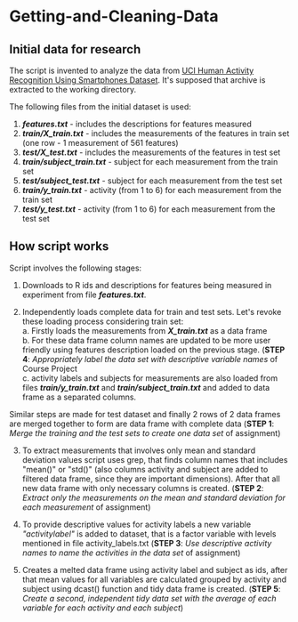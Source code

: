 # Getting-and-Cleaning-Data 


## Initial data for research
The script is invented to analyze the data from [UCI Human Activity Recognition Using Smartphones Dataset](https://d396qusza40orc.cloudfront.net/getdata%2Fprojectfiles%2FUCI%20HAR%20Dataset.zip). It's supposed that archive is extracted to the working directory.

The following files from the initial dataset is used:
  1. ***features.txt*** - includes the descriptions for features measured
  2. ***train/X_train.txt*** - includes the measurements of the features in train set (one row - 1 measurement of 561 features)
  3. ***test/X_test.txt*** - includes the measurements of the features in test set
  4. ***train/subject_train.txt*** - subject for each measurement from the train set
  5. ***test/subject_test.txt*** - subject for each measurement from the test set
  6. ***train/y_train.txt*** - activity (from 1 to 6) for each measurement from the train set
  7. ***test/y_test.txt*** - activity (from 1 to 6) for each measurement from the test set


## How script works
Script involves the following stages:

1. Downloads to R ids and descriptions for features being measured in experiment from file ***features.txt***.

2. Independently loads complete data for train and test sets. Let's revoke these loading process considering train set:  
    a. Firstly loads the measurements from ***X_train.txt*** as a data frame  
    b. For these data frame column names are updated to be more user friendly using features description loaded on the previous stage. (**STEP 4**: *Appropriately label the data set with descriptive variable names* of Course Project  
    c. activity labels and subjects for measurements are also loaded from files ***train/y_train.txt*** and ***train/subject_train.txt*** and added to data frame as a separated columns.
  
  Similar steps are made for test dataset and finally 2 rows of 2 data frames are merged together to form are data frame with complete data (**STEP 1**: *Merge the training and the test sets to create one data set* of assignment)

3. To extract measurements that involves only mean and standard deviation values script uses grep, that finds column names that includes "mean()" or "std()" (also columns activity and subject are added to filtered data frame, since they are important dimensions). After that all new data frame with only necessary columns is created. (**STEP 2**: *Extract only the measurements on the mean and standard deviation for each measurement* of assignment)

4. To provide descriptive values for activity labels a new variable *"activitylabel"* is added to dataset, that is a factor variable with levels mentioned in file activity_labels.txt (**STEP 3**: *Use descriptive activity names to name the activities in the data set* of assignment)


5. Creates a melted data frame using activity label and subject as ids, after that mean values for all variables are calculated grouped by activity and subject using dcast() function and tidy data frame is created. (**STEP 5**: *Create a second, independent tidy data set with the average of each variable for each activity and each subject*)


